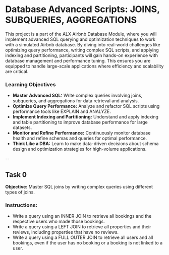 # Database Advanced Scripts: JOINS, SUBQUERIES, AGGREGATIONS

This project is a part of the ALX Airbnb Database Module, where you will implement advanced SQL querying and optimization techniques to work with a simulated Airbnb database. By diving into real-world challenges like optimizing query performance, writing complex SQL scripts, and applying indexing and partitioning, participants will gain hands-on experience with database management and performance tuning. This ensures you are equipped to handle large-scale applications where efficiency and scalability are critical.

### Learning Objectives

- **Master Advanced SQL:** Write complex queries involving joins, subqueries, and aggregations for data retrieval and analysis.
- **Optimize Query Performance:** Analyze and refactor SQL scripts using performance tools like EXPLAIN and ANALYZE.
- **Implement Indexing and Partitioning:** Understand and apply indexing and table partitioning to improve database performance for large datasets.
- **Monitor and Refine Performance:** Continuously monitor database health and refine schemas and queries for optimal performance.
- **Think Like a DBA:** Learn to make data-driven decisions about schema design and optimization strategies for high-volume applications.

--

## Task 0

**Objective:** Master SQL joins by writing complex queries using different types of joins.

### Instructions:

- Write a query using an INNER JOIN to retrieve all bookings and the respective users who made those bookings.
- Write a query using a LEFT JOIN to retrieve all properties and their reviews, including properties that have no reviews.
- Write a query using a FULL OUTER JOIN to retrieve all users and all bookings, even if the user has no booking or a booking is not linked to a user.
